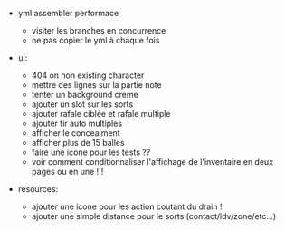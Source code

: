 - yml assembler performace

  - visiter les branches en concurrence
  - ne pas copier le yml à chaque fois

- ui:

  - 404 on non existing character
  - mettre des lignes sur la partie note
  - tenter un background creme
  - ajouter un slot sur les sorts
  - ajouter rafale ciblée et rafale multiple
  - ajouter tir auto multiples
  - afficher le concealment
  - afficher plus de 15 balles
  - faire une icone pour les tests ??
  - voir comment conditionnaliser l'affichage de l'inventaire en deux pages ou en une !!!

- resources:
  - ajouter une icone pour les action coutant du drain !
  - ajouter une simple distance pour le sorts (contact/ldv/zone/etc...)
